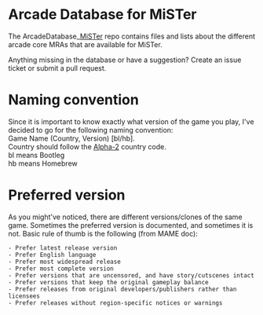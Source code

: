 # Arcade Database for MiSTer

The ArcadeDatabase_[MiSTer](https://github.com/MiSTer-devel/Wiki_MiSTer/wiki) repo contains files and lists about the different arcade core MRAs that are available for MiSTer.

Anything missing in the database or have a suggestion? Create an issue ticket or submit a pull request.

# Naming convention
Since it is important to know exactly what version of the game you play, I've decided to go for the following naming convention:  
Game Name (Country, Version) [bl/hb].  
Country should follow the [Alpha-2](https://www.iban.com/country-codes) country code.  
bl means Bootleg  
hb means Homebrew

# Preferred version
As you might've noticed, there are different versions/clones of the same game. Sometimes the preferred version is documented, and sometimes it is not. Basic rule of thumb is the following (from MAME doc):

```
- Prefer latest release version
- Prefer English language
- Prefer most widespread release
- Prefer most complete version
- Prefer versions that are uncensored, and have story/cutscenes intact
- Prefer versions that keep the original gameplay balance
- Prefer releases from original developers/publishers rather than licensees
- Prefer releases without region-specific notices or warnings
```
